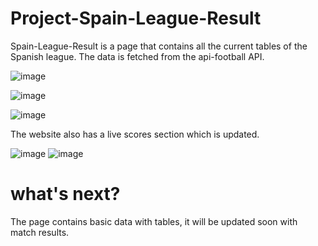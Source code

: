# Project-Spain-League-Result

Spain-League-Result is a page that contains all the current tables of the Spanish league. The data is fetched from the api-football API.

![image](https://user-images.githubusercontent.com/105975068/211293394-cb66ff33-6d93-40e5-941b-17b83e3ad36d.png)

![image](https://user-images.githubusercontent.com/105975068/211293446-e6633a4c-e559-48f5-a0db-d2e3172fed58.png)

![image](https://user-images.githubusercontent.com/105975068/211293525-79467357-c236-4e7c-bbc9-9b5aeed40543.png)


The website also has a live scores section which is updated.

![image](https://user-images.githubusercontent.com/105975068/211293596-d3f296a6-52fd-4f5d-b3a8-a151010c4a88.png)
![image](https://user-images.githubusercontent.com/105975068/211293657-fec847a1-fd20-4cb8-9d52-98cb4555b239.png)

# what's next?
The page contains basic data with tables, it will be updated soon with match results.
